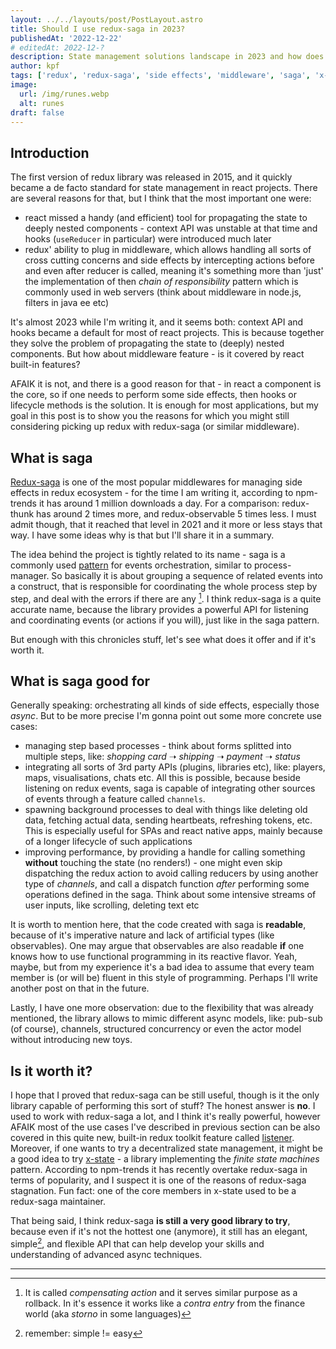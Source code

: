 ```yaml
---
layout: ../../layouts/post/PostLayout.astro
title: Should I use redux-saga in 2023?
publishedAt: '2022-12-22'
# editedAt: 2022-12-?
description: State management solutions landscape in 2023 and how does it affect adoption of redux and redux-saga in particular
author: kpf
tags: ['redux', 'redux-saga', 'side effects', 'middleware', 'saga', 'x-state']
image:
  url: /img/runes.webp
  alt: runes
draft: false
---
```


## Introduction

The first version of redux library was released in 2015, and it quickly became a de facto standard for state management in react projects. There are several reasons for that, but I think that the most important one were:

- react missed a handy (and efficient) tool for propagating the state to deeply nested components - context API was unstable at that time and hooks (`useReducer` in particular) were introduced much later
- redux' ability to plug in middleware, which allows handling all sorts of cross cutting concerns and side effects by intercepting actions before and even after reducer is called, meaning it's something more than 'just' the implementation of then _chain of responsibility_ pattern which is commonly used in web servers (think about middleware in node.js, filters in java ee etc)

It's almost 2023 while I'm writing it, and it seems both: context API and hooks became a default for most of react projects. This is because together they solve the problem of propagating the state to (deeply) nested components. But how about middleware feature - is it covered by react built-in features?

AFAIK it is not, and there is a good reason for that - in react a component is the core, so if one needs to perform some side effects, then hooks or lifecycle methods is the solution.
It is enough for most applications, but my goal in this post is to show you the reasons for which you might still considering picking up redux with redux-saga (or similar middleware).

## What is saga

[Redux-saga](https://redux-saga.js.org/) is one of the most popular middlewares for managing side effects in redux ecosystem - for the time I am writing it, according to npm-trends it has around 1 million downloads a day. For a comparison: redux-thunk has around 2 times more, and redux-observable 5 times less. I must admit though, that it reached that level in 2021 and it more or less stays that way. I have some ideas why is that but I'll share it in a summary.

The idea behind the project is tightly related to its name - saga is a commonly used [pattern](https://www.cs.cornell.edu/andru/cs711/2002fa/reading/sagas.pdf) for events orchestration, similar to process-manager. So basically it is about grouping a sequence of related events into a construct, that is responsible for coordinating the whole process step by step, and deal with the errors if there are any [^1].
I think redux-saga is a quite accurate name, because the library provides a powerful API for listening and coordinating events (or actions if you will), just like in the saga pattern.

But enough with this chronicles stuff, let's see what does it offer and if it's worth it.

## What is saga good for

Generally speaking: orchestrating all kinds of side effects, especially those _async_. But to be more precise I'm gonna point out some more concrete use cases:

- managing step based processes - think about forms splitted into multiple steps, like: _shopping card_ ➝ _shipping_ ➝ _payment_ ➝ _status_
- integrating all sorts of 3rd party APIs (plugins, libraries etc), like: players, maps, visualisations, chats etc. All this is possible, because beside listening on redux events, saga is capable of integrating other sources of events through a feature called `channels`.
- spawning background processes to deal with things like deleting old data, fetching actual data, sending heartbeats, refreshing tokens, etc. This is especially useful for SPAs and react native apps, mainly because of a longer lifecycle of such applications
- improving performance, by providing a handle for calling something **without** touching the state (no renders!) - one might even skip dispatching the redux action to avoid calling reducers by using another type of _channels_, and call a dispatch function _after_ performing some operations defined in the saga. Think about some intensive streams of user inputs, like scrolling, deleting text etc

It is worth to mention here, that the code created with saga is **readable**, because of it's imperative nature and lack of artificial types (like observables). One may argue that observables are also readable **if** one knows how to use functional programming in its reactive flavor. Yeah, maybe, but from my experience it's a bad idea to assume that every team member is (or will be) fluent in this style of programming. Perhaps I'll write another post on that in the future.

Lastly, I have one more observation: due to the flexibility that was already mentioned, the library allows to mimic different async models, like: pub-sub (of course), channels, structured concurrency or even the actor model without introducing new toys.

## Is it worth it?

I hope that I proved that redux-saga can be still useful, though is it the only library capable of performing this sort of stuff? The honest answer is **no**. I used to work with redux-saga a lot, and I think it's really powerful, however AFAIK most of the use cases I've described in previous section can be also covered in this quite new, built-in redux toolkit feature called [listener](https://redux-toolkit.js.org/api/createListenerMiddleware). Moreover, if one wants to try a decentralized state management, it might be a good idea to try [x-state](https://xstate.js.org) - a library implementing the _finite state machines_ pattern. According to npm-trends it has recently overtake redux-saga in terms of popularity, and I suspect it is one of the reasons of redux-saga stagnation. Fun fact: one of the core members in x-state used to be a redux-saga maintainer.

That being said, I think redux-saga **is still a very good library to try**, because even if it's not the hottest one (anymore), it still has an elegant, simple[^2], and flexible API that can help develop your skills and understanding of advanced async techniques.

---

[^1]: It is called _compensating action_ and it serves similar purpose as a rollback. In it's essence it works like a _contra entry_ from the finance world (aka _storno_ in some languages)
[^2]: remember: simple != easy
